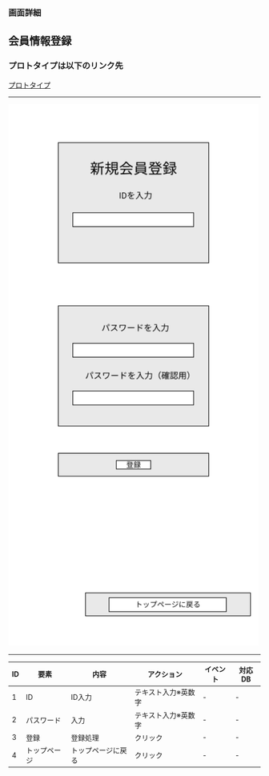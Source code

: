 ### 画面詳細
## 会員情報登録
### プロトタイプは以下のリンク先
[プロトタイプ](https://www.figma.com/file/1qrEKi7iktAY3U27hFIezf/Untitled?node-id=0%3A1)
*****
<img src="../img/会員登録情報.png" width="500">

*****

| ID | 要素 | 内容 | アクション | イベント | 対応DB |
|----|------|------|-----------|----------|--------|
|1   |ID    |ID入力|テキスト入力※英数字|- |-      |
|2   |パスワード|入力|テキスト入力※英数字|- |-     |
|3   |登録  |登録処理|クリック|-           |-       |
|4   |トップページ|トップページに戻る|クリック|- |-  |
